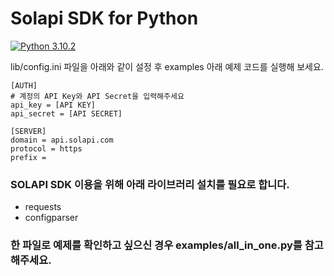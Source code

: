 # Solapi SDK for Python

[![Python 3.10.2](https://img.shields.io/badge/python-3.10.2-blue.svg)](https://www.python.org/downloads/release/python-3102/)

lib/config.ini 파일을 아래와 같이 설정 후 examples 아래 예제 코드를 실행해 보세요.

```
[AUTH]
# 계정의 API Key와 API Secret을 입력해주세요
api_key = [API KEY]
api_secret = [API SECRET]

[SERVER]
domain = api.solapi.com
protocol = https
prefix =
```

### SOLAPI SDK 이용을 위해 아래 라이브러리 설치를 필요로 합니다.

- requests
- configparser

### 한 파일로 예제를 확인하고 싶으신 경우 examples/all_in_one.py를 참고 해주세요.
